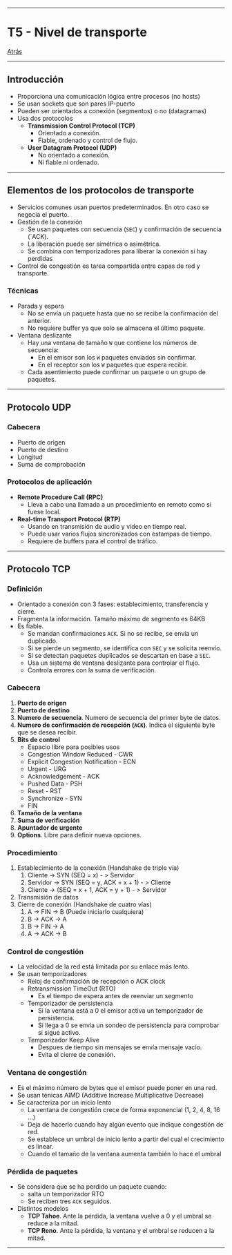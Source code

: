 
---
# T5 - Nivel de transporte

[Atrás](UNIOVI/3S1_Redes/README.md)

---
## Introducción
- Proporciona una comunicación lógica entre procesos (no hosts)
- Se usan sockets que son pares  IP-puerto
- Pueden ser orientados a conexión (segmentos) o no (datagramas)
- Usa dos protocolos
	- **Transmission Control Protocol (TCP)**
		- Orientado a conexión.
		- Fiable, ordenado y control de flujo.
	- **User Datagram Protocol (UDP)**
		- No orientado a conexión.
		- Ni fiable ni ordenado.
---
## Elementos de los protocolos de transporte
- Servicios comunes usan puertos predeterminados. En otro caso se negocia el puerto.
- Gestión de la conexión
	- Se usan paquetes con secuencia (`SEC`) y confirmación de secuencia (`ACK).
	- La liberación puede ser simétrica o asimétrica.
	- Se combina con temporizadores para liberar la conexión si hay perdidas
- Control de congestión es tarea compartida entre capas de red y transporte.
### Técnicas
- Parada y espera
	- No se envía un paquete hasta que no se recibe la confirmación del anterior.
	- No requiere buffer ya que solo se almacena el último paquete.
- Ventana deslizante
	- Hay una ventana de tamaño `W` que contiene los números de secuencia:
		- En el emisor son los `W` paquetes enviados sin confirmar.
		- En el receptor son los `W` paquetes que espera recibir.
	- Cada asentimiento puede confirmar un paquete o un grupo de paquetes.
---
## Protocolo UDP
### Cabecera
- Puerto de origen
- Puerto de destino
- Longitud
- Suma de comprobación
### Protocolos de aplicación
- **Remote Procedure Call (RPC)**
	- Lleva a cabo una llamada a un procedimiento en remoto como si fuese local.
- **Real-time Transport Protocol (RTP)**
	- Usando en transmisión de audio y video en tiempo real.
	- Puede usar varios flujos sincronizados con estampas de tiempo.
	- Requiere de buffers para el control de tráfico.
---
## Protocolo TCP
### Definición
- Orientado a conexión con 3 fases: establecimiento, transferencia y cierre.
- Fragmenta la información. Tamaño máximo de segmento es 64KB
- Es fiable.
	- Se mandan confirmaciones `ACK`. Si no se recibe, se envía un duplicado.
	- Si se pierde un segmento, se identifica con `SEC` y se solicita reenvío.
	- Si se detectan paquetes duplicados se descartan en base a `SEC`.
	- Usa un sistema de ventana deslizante para controlar el flujo.
	- Controla errores con la suma de verificación.
### Cabecera
1. **Puerto de origen**
2. **Puerto de destino**
3. **Numero de secuencia**. Numero de secuencia del primer byte de datos.
4. **Numero de confirmación de recepción (`ACK`)**. Indica el siguiente byte que se desea recibir.
5. **Bits de control**
	- Espacio libre para posibles usos
	- Congestion Window Reduced - CWR
	- Explicit Congestion Notification - ECN
	- Urgent - URG
	- Acknowledgement - ACK
	- Pushed Data - PSH
	- Reset - RST
	- Synchronize - SYN
	- FIN
6. **Tamaño de la ventana**
7. **Suma de verificación**
8. **Apuntador de urgente**
9. **Options**. Libre para definir nueva opciones.
### Procedimiento
1. Establecimiento de la conexión (Handshake de triple vía)
	1. Cliente -> SYN (SEQ = x) - > Servidor
	2. Servidor -> SYN (SEQ = y, ACK = x + 1) - > Cliente
	3. Cliente -> (SEQ = x + 1, ACK = y + 1) - > Servidor
2. Transmisión de datos
3. Cierre de conexión (Handshake de cuatro vías)
	1. A -> FIN -> B (Puede iniciarlo cualquiera)
	2. B -> ACK -> A
	3. B -> FIN -> A
	4. A -> ACK -> B
### Control de congestión
- La velocidad de la red está limitada por su enlace más lento.
- Se usan temporizadores
	- Reloj de confirmación de recepción o ACK clock
	- Retransmission TimeOut (RTO)
		- Es el tiempo de espera antes de reenviar un segmento
	- Temporizador de persistencia
		- Si la ventana está a 0 el emisor activa un temporizador de persistencia.
		- Si llega a 0 se envía un sondeo de persistencia para comprobar si sigue activo.
	- Temporizador Keep Alive
		- Despues de tiempo sin mensajes se envía mensaje vacío.
		- Evita el cierre de conexión.
### Ventana de congestión
- Es el máximo número de bytes que el emisor puede poner en una red.
- Se usan ténicas AIMD (Additive Increase Multiplicative Decrease)
- Se caracteriza por un inicio lento
	- La ventana de congestión crece de forma exponencial (1, 2, 4, 8, 16 ...)
	- Deja de hacerlo cuando hay algún evento que indique congestión de red.
	- Se establece un umbral de inicio lento a partir del cual el crecimiento es linear.
	- Cuando el tamaño de la ventana aumenta también lo hace el umbral
### Pérdida de paquetes
- Se considera que se ha perdido un paquete cuando:
	- salta un temporizador RTO
	- Se reciben tres `ACK` seguidos.
- Distintos modelos
	- **TCP Tahoe**. Ante la pérdida, la ventana vuelve a 0 y el umbral se reduce a la mitad.
	- **TCP Reno**. Ante la pérdida, la ventana  y el umbral se reducen a la mitad.
---